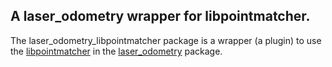 A laser_odometry wrapper for libpointmatcher.
---

The laser_odometry_libpointmatcher package is a wrapper (a plugin) to use the [libpointmatcher](https://github.com/ethz-asl/libpointmatcher) in the [laser_odometry](https://github.com/artivis/laser_odometry) package.
